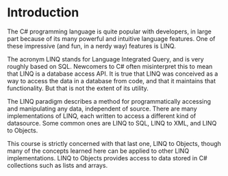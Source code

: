 # Introduction

The C# programming language is quite popular with developers, in large part because of its many powerful and intuitive language features. One of these impressive (and fun, in a nerdy way) features is LINQ.

The acronym LINQ stands for Language Integrated Query, and is very roughly based on SQL. Newcomers to C# often misinterpret this to mean that LINQ is a database access API. It is true that LINQ was conceived as a way to access the data in a database from code, and that it maintains that functionality. But that is not the extent of its utility.

The LINQ paradigm describes a method for programmatically accessing and manipulating any data, independent of source. There are many implementations of LINQ, each written to access a different kind of datasource. Some common ones are LINQ to SQL, LINQ to XML, and LINQ to Objects.

This course is strictly concerned with that last one, LINQ to Objects, though many of the concepts learned here can be applied to other LINQ implementations. LINQ to Objects provides access to data stored in C# collections such as lists and arrays.

